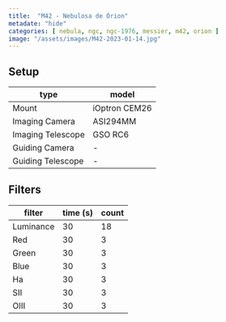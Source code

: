 ```yaml
---
title:  "M42 - Nebulosa de Órion"
metadate: "hide"
categories: [ nebula, ngc, ngc-1976, messier, m42, orion ]
image: "/assets/images/M42-2023-01-14.jpg"
---
```


## Setup

| type              | model         |
|-------------------|---------------|
| Mount             | iOptron CEM26 |
| Imaging Camera    | ASI294MM      |
| Imaging Telescope | GSO RC6       |
| Guiding Camera    | -             |
| Guiding Telescope | -             |

## Filters

| filter    | time (s) | count |
|-----------|----------|-------|
| Luminance | 30       | 18    |
| Red       | 30       | 3     |
| Green     | 30       | 3     |
| Blue      | 30       | 3     |
| Ha        | 30       | 3     |
| SII       | 30       | 3     |
| OIII      | 30       | 3     |
